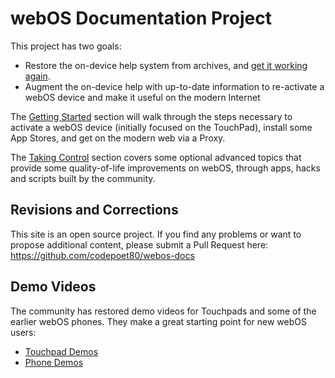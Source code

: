 # webOS Documentation Project

This project has two goals:

* Restore the on-device help system from archives, and <a href="http://help.webosarchive.org/HowToUse.php" target="_blank">get it working again</a>.
* Augment the on-device help with up-to-date information to re-activate a webOS device and make it useful on the modern Internet

The [Getting Started](activate.md) section will walk through the steps necessary to activate a webOS device (initially focused on the TouchPad), install some App Stores, and get on the modern web via a Proxy.

The [Taking Control](timesync.md) section covers some optional advanced topics that provide some quality-of-life improvements on webOS, through apps, hacks and scripts built by the community.

## Revisions and Corrections

This site is an open source project. If you find any problems or want to propose additional content, please submit a Pull Request here: <a href="https://github.com/codepoet80/webos-docs" target="_blank">https://github.com/codepoet80/webos-docs</a>

## Demo Videos

The community has restored demo videos for Touchpads and some of the earlier webOS phones. They make a great starting point for new webOS users:

* <a href="https://www.youtube.com/watch?v=QmCTmcjXuR4" target="_blank">Touchpad Demos</a>
* <a href="https://www.youtube.com/watch?v=snYWBmi295s" target="_blank">Phone Demos</a>